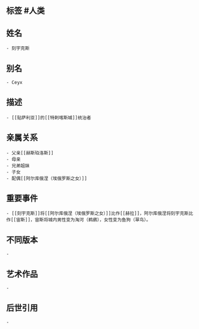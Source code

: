 ## 标签  #人类
## 姓名
	- 刻宇克斯
## 别名
	- Ceyx
## 描述
	- [[贴萨利亚]]的[[特剌喀斯城]]统治者
## 亲属关系
	- 父亲[[赫斯珀洛斯]]
	- 母亲
	- 兄弟姐妹
	- 子女
	- 配偶[[阿尔库俄涅（埃俄罗斯之女）]]
## 重要事件
	- [[刻宇克斯]]将[[阿尔库俄涅（埃俄罗斯之女）]]比作[[赫拉]]，阿尔库俄涅将刻宇克斯比作[[宙斯]]，宙斯将城内男性变为淘河（鹈鹕），女性变为鱼狗（翠鸟）。
## 不同版本
	-
## 艺术作品
	-
## 后世引用
	-
